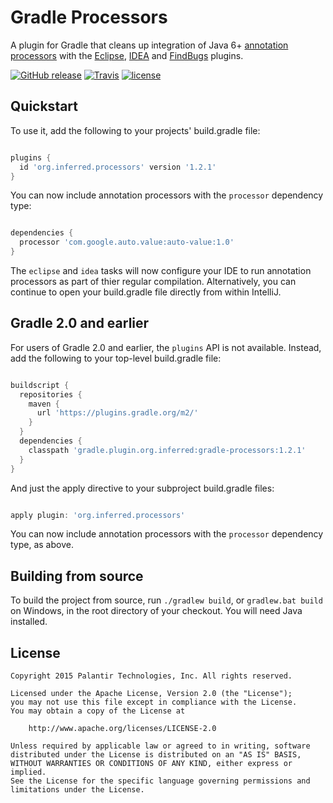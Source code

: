 Gradle Processors
=================

A plugin for Gradle that cleans up integration of Java 6+ [annotation processors][] with the
[Eclipse][], [IDEA][] and [FindBugs][] plugins.

[annotation processors]: http://docs.oracle.com/javase/6/docs/api/javax/annotation/processing/Processor.html
[Eclipse]: https://docs.gradle.org/current/userguide/eclipse_plugin.html
[IDEA]: https://docs.gradle.org/current/userguide/idea_plugin.html
[FindBugs]: https://docs.gradle.org/current/userguide/findbugs_plugin.html

[![GitHub release](https://img.shields.io/github/release/palantir/gradle-processors.svg?maxAge=60)](https://plugins.gradle.org/plugin/org.inferred.processors)
[![Travis](https://img.shields.io/travis/palantir/gradle-processors.svg?maxAge=60)](https://travis-ci.org/palantir/gradle-processors)
[![license](https://img.shields.io/github/license/palantir/gradle-processors.svg?maxAge=2592000)](http://www.apache.org/licenses/LICENSE-2.0)

Quickstart
----------

To use it, add the following to your projects' build.gradle file:

```gradle

plugins {
  id 'org.inferred.processors' version '1.2.1'
}
```

You can now include annotation processors with the `processor` dependency type:

```gradle

dependencies {
  processor 'com.google.auto.value:auto-value:1.0'
}
```

The `eclipse` and `idea` tasks will now configure your IDE to run annotation processors as part
of thier regular compilation. Alternatively, you can continue to open your build.gradle file
directly from within IntelliJ.

Gradle 2.0 and earlier
----------------------

For users of Gradle 2.0 and earlier, the `plugins` API is not available. Instead, add the
following to your top-level build.gradle file:

```gradle

buildscript {
  repositories {
    maven {
      url 'https://plugins.gradle.org/m2/'
    }
  }
  dependencies {
    classpath 'gradle.plugin.org.inferred:gradle-processors:1.2.1'
  }
}
```

And just the apply directive to your subproject build.gradle files:

```gradle

apply plugin: 'org.inferred.processors'
```

You can now include annotation processors with the `processor` dependency type, as above.

Building from source
--------------------

To build the project from source, run `./gradlew build`, or `gradlew.bat build` on Windows,
in the root directory of your checkout. You will need Java installed.

License
-------

```
Copyright 2015 Palantir Technologies, Inc. All rights reserved.

Licensed under the Apache License, Version 2.0 (the "License");
you may not use this file except in compliance with the License.
You may obtain a copy of the License at

    http://www.apache.org/licenses/LICENSE-2.0

Unless required by applicable law or agreed to in writing, software
distributed under the License is distributed on an "AS IS" BASIS,
WITHOUT WARRANTIES OR CONDITIONS OF ANY KIND, either express or implied.
See the License for the specific language governing permissions and
limitations under the License.
```

